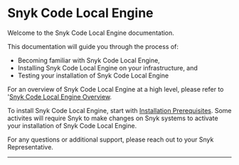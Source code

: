 # Snyk Code Local Engine

Welcome to the Snyk Code Local Engine documentation.

This documentation will guide you through the process of:

- Becoming familiar with Snyk Code Local Engine,
- Installing Snyk Code Local Engine on your infrastructure, and
- Testing your installation of Snyk Code Local Engine

For an overview of Snyk Code Local Engine at a high level, please refer to '[Snyk Code Local Engine Overview](overview.md).

To install Snyk Code Local Engine, start with [Installation Prerequisites](prerequisites.md). Some activites will require Snyk to make changes on Snyk systems to activate your installation of Snyk Code Local Engine.

For any questions or additional support, please reach out to your Snyk Representative.

---